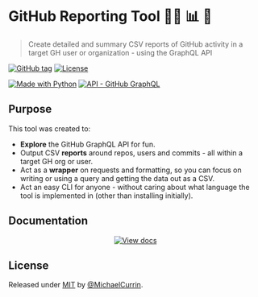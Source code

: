 # GitHub Reporting Tool 👨‍💻 📊 🐍
> Create detailed and summary CSV reports of GitHub activity in a target GH user or organization - using the GraphQL API

[![GitHub tag](https://img.shields.io/github/tag/MichaelCurrin/github-reporting-py)](https://github.com/MichaelCurrin/github-reporting-py/tags/)
[![License](https://img.shields.io/badge/License-MIT-blue.svg)](#license)

[![Made with Python](https://img.shields.io/badge/Python->=3.6-blue?logo=python&logoColor=white)](https://python.org)
[![API - GitHub GraphQL](https://img.shields.io/badge/GitHub_API-V4_GraphQL-blue?logo=github)](https://graphql.github.io/)


## Purpose

This tool was created to:

- **Explore** the GitHub GraphQL API for fun.
- Output CSV **reports** around repos, users and commits - all within a target GH org or user.
- Act as a **wrapper** on requests and formatting, so you can focus on writing or using a query and getting the data out as a CSV.
- Act an easy CLI for anyone - without caring about what language the tool is implemented in (other than installing initially).


## Documentation

<div align="center">

[![View docs](https://img.shields.io/badge/View-Online_docs-blue?style=for-the-badge)](https://michaelcurrin.github.io/github-reporting-py/ "Go to docs site")

</div>


## License

Released under [MIT](/LICENSE) by [@MichaelCurrin](https://github.com/MichaelCurrin/).
